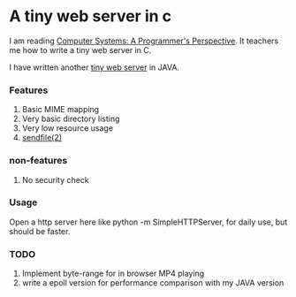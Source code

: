 A tiny web server in c
======================

I am reading
[Computer Systems: A Programmer's Perspective](http://csapp.cs.cmu.edu/).
It teachers me how to write a tiny web server in C.

I have written another
[tiny web server](https://github.com/shenfeng/nio-httpserver) in JAVA.

### Features
1. Basic MIME mapping
2. Very basic directory listing
3. Very low resource usage
4. [sendfile(2)](http://kernel.org/doc/man-pages/online/pages/man2/sendfile.2.html)

### non-features
1. No security check

### Usage
Open a http server here
like python -m SimpleHTTPServer, for daily use,  but should be faster.

### TODO
1. Implement byte-range for in browser MP4 playing
2. write a epoll version for performance comparison with my JAVA version
